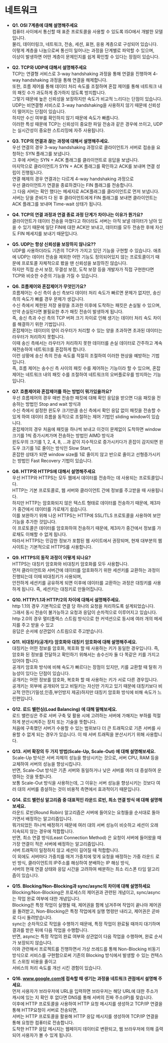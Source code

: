 # 네트워크

- **Q1. OSI 7계층에 대해 설명해주세요** <br>
  컴퓨터 사이에서 통신할 때 표준 프로토콜을 사용할 수 있도록 ISO에서 개발한 모델입니다. <br>
  물리, 데이터링크, 네트워크, 전송, 세션, 표현, 응용 계층으로 구성되어 있습니다. <br>
  이렇게 계층을 나눔으로써 통신이 일어나는 과정을 단계별로 파악할 수 있으며, <br>
  이상이 발생하면 어떤 계층이 문제인지를 쉽게 확인할 수 있다는 장점이 있습니다.

- **Q2. TCP와 UDP에 대해서 설명해주세요** <br>
  TCP는 연결형 서비스로 3-way handshaking 과정을 통해 연결을 진행하며 4-way handshaking 과정을 통해 연결을 해제합니다. <br>
  또한, 흐름 제어를 통해 데이터 처리 속도를 조절하며 혼잡 제어를 통해 네트워크 내의 패킷 수가 과도하게 증가하지 않도록 방지합니다. <br>
  그렇기 때문에 높은 신뢰성을 보장하지만 속도가 비교적 느리다는 단점이 있습니다. <br>
  UDP는 비연결형 서비스로 3-way handshaking을 사용하지 않기 때문에 신뢰성이 떨어지는 단점이 있습니다. <br>
  하지만 수신 여부를 확인하지 않기 때문에 속도가 빠릅니다. <br>
  이러한 특성 때문에 TCP는 신뢰성이 중요한 파일 전송과 같은 경우에 쓰이고, UDP는 실시간성이 중요한 스트리밍에 자주 사용됩니다.

- **Q3. TCP의 연결과 끊는 과정에 대해서 설명해주세요.** <br>
  우선 연결의 경우 3-way handshaking 과정으로 클라이언트가 서버로 접송을 요청하는 SYN 플래그를 보냅니다.<br>
  그 후에 서버는 SYN + ACK 플래그를 클라이언트로 응답을 보냅니다.<br>
  마지막으로 클라이언트가 SYN + ACK 플래그를 확인하고 ACK를 보내며 연결 성립이 진행됩니다. <br>
  연결 해제의 경우 연결과는 다르게 4-way handshaking 과정으로 <br>
  우선 클라이언트가 연결을 종료하겠다는 FIN 플래그를 전송합니다. <br>
  그 다음 서버는 확인 했다는 메세지로 ACK플래그를 클라이언트로 먼저 보냅니다. <br>
  서버는 닫을 준비가 다 된 후 클라이언트에게 FIN 플래그를 보내면 클라이언트는 ACK 플래그를 보내며 Time-wait 상태가 됩니다.

- **Q4. TCP의 연결 과정과 연결 종료 과정 단계가 차이나는 이유가 뭔가요?** <br>
  클라이언트가 데이터 전송을 마쳤다고 하더라도 서버는 아직 보낼 데이터가 남아 있을 수 있기 때문에 일단 FIN에 대한 ACK만 보내고, 데이터를 모두 전송한 후에 자신도 FIN 메세지를 보내기 때문입니다.

- **Q5. UDP는 항상 신뢰성을 보장하지 않나요??** <br>
  UDP를 사용하더라도 기존의 TCP가 가지고 있던 기능을 구현할 수 있습니다. 애초에 UDP는 데이터 전송을 제외한 어떤 기능도 정의되어있지 않는 프로토콜이기 때문에 프로토콜 자체적으로 봤을 땐 신뢰성을 보장하진 않습니다. <br>
  하지만 직접 순서 보장, 무결성 보장, 도착 보장 등을 개발자가 직접 구현한다면 TCP와 비슷한 수준의 기능을 가질 수 있습니다.

- **Q6. 흐름제어와 혼잡제어가 무엇인가요?** <br>
  흐름제어는 수신 측이 송신 측보다 데이터 처리 속도가 빠르면 문제가 없지만, 송신 측의 속도가 빠를 경우 문제가 생깁니다. <br>
  수신 측에서 제한된 저장 용량을 초과한 이후에 도착하는 패킷은 손실될 수 있으며, 만약 손실된다면 불필요한 추가 패킷 전송이 발생하게 됩니다. <br>
  즉, 송신 측과 수신 측의 TCP 버퍼 크기 차이로 인해 생기는 데이터 처리 속도 차이를 해결하기 위한 기법입니다. <br>
  혼잡제어는 데이터의 양이 라우터가 처리할 수 있는 양을 초과하면 초과된 데이터는 라우터가 처리하지 못합니다. <br>
  이때 송신 측에서는 라우터가 처리하지 못한 데이터를 손실 데이터로 간주하고 계속 재전송하여 네트워크를 혼잡하게 합니다. <br>
  이런 상황에 송신 측의 전송 속도를 적절히 조절하여 이러한 현상을 예방하는 기법입니다. <br>
  즉, 흐름 제어는 송수신 측 사이의 패킷 수를 제어하는 기능이라 할 수 있으며, 혼잡 제어는 네트워크 내의 패킷 수를 조절하여 네트워크의 오버플로우를 방지하는 기능입니다.

- **Q7. 흐름제어와 혼잡제어를 하는 방법이 뭐가있을까요?** <br>
  우선 흐름제어의 경우 매번 전송한 패킷에 대해 확인 응답을 받으면 다음 패킷을 전송하는 방법인 Stop and wait 방식과<br>
  수신 측에서 설정한 윈도우 크기만큼 송신 측에서 확인 응답 없이 패킷을 전송할 수 있게 하여 데이터 흐름을 동적으로 조절하는 제어 기법인 sliding window이 있습니다.<br>
  혼잡제어의 경우 처음에 패킷을 하나씩 보내고 이것이 문제없이 도착하면 window 크기를 1씩 증가시켜가며 전송하는 방법인 AIMD 방식과<br>
  윈도우의 크기를 1, 2, 4, 8, ...과 같이 지수적으로 증가시키다가 혼잡이 감지되면 윈도우 크기를 1로 줄이는 방식인 Slow Start,<br>
  혼잡한 상태가 되면 window size를 1로 줄이지 않고 반으로 줄이고 선형증가시키는 방법인 Fast Recovery 기법이 있습니다.

- **Q8. HTTP와 HTTPS에 대해서 설명해주세요** <br>
  우선 HTTP와 HTTPS는 모두 웹에서 데이터를 전송하는 데 사용되는 프로토콜입니다.<br>
  HTTP는 기본 프로토콜로, 웹 서버와 클라이언트 간에 정보를 주고받을 때 사용됩니다.<br>
  하지만 HTTP는 암호화되지 않은 텍스트 형태로 데이터를 전송하기 때문에, 제3자가 중간에서 데이터를 가로채기 쉽습니다.<br>
  이를 보완하기 위해 나온 HTTPS는 HTTP에 SSL/TLS 프로토콜을 사용하여 보안 기능을 추가한 것입니다. <br>
  이 프로토콜은 데이터를 암호화하여 전송하기 때문에, 제3자가 중간에서 정보를 가로채도 이해할 수 없게 됩니다.<br>
  따라서 HTTPS는 민감한 정보가 포함된 웹 사이트에서 권장되며, 현재 대부분의 웹 사이트는 기본적으로 HTTPS를 사용합니다.

- **Q9. HTTPS의 동작 과정이 어떻게 되나요?** <br>
  HTTPS는 대칭키 암호화와 비대칭키 암호화를 모두 사용합니다.<br>
  먼저 클라이언트와 서버간에 데이터를 암호화하기 위한 세션키를 교환하는 과정이 진행되는데 이때 비대칭키가 사용되며,<br>
  안전하게 세션키를 공유하게 되면 이후에 데이터를 교환하는 과정은 대칭키를 사용하게 됩니다. 즉, 세션키는 대칭키로 만들어집니다.

- **Q10. HTTP/1.1과 HTTP/2의 차이에 대해서 설명해주세요.** <br>
  http 1.1의 경우 기본적으로 연결 당 하나의 요청을 처리하도록 설계되었습니다.<br>
  그래서 동시 전송이 불가능하고 요청과 응답이 순차적으로 이루어지고 있습니다.<br>
  http 2.0의 경우 멀티플렉스 스트림 방식으로 한 커넥션으로 동시에 여러 개의 메세지를 주고 받을 수 있고 <br>
  응답은 순서에 상관없이 스트림으로 주고받습니다.

- **Q11. 비대칭키(공개키) 암호화와 대칭키 암호화에 대해 설명해주세요.** <br>
  대칭키는 어떤 정보를 암호화, 복호화 할 때 사용하는 키가 동일한 경우입니다. 즉, 암호화 된 정보를 전달하고 확인하기 위해서는 송수신자 둘 다 똑같은 키를 가지고 있어야 합니다. <br>
  공개키 암호화 방식에 비해 속도가 빠르다는 장점이 있지만, 키를 교환할 때 탈취 가능성이 있다는 단점이 있습니다. <br>
  공개키는 어떤 정보를 암호화, 복호화 할 때 사용하는 키가 서로 다른 경우입니다. 공개키는 외부에 공개되어 있고 비밀키는 자신만 가지고 있기 때문에 대칭키보다 비교적 안전(기밀성,인증,부인방지 제공)하지만 대칭키 암호화 방식에 비해 속도가 느린편입니다.

- **Q12. 로드 밸런싱(Load Balancing) 에 대해 말해보세요.** <br>
  로드 밸런싱은 주로 서버 구축 및 활용 시에 고려하는 서버에 가해지는 부하를 적절하게 분산시켜주는 장치 또는 기술을 뜻합니다. <br>
  처음에 구축했던 서버가 수용할 수 있는 범위보다 더 큰 트래픽으로 기존 서버를 사용할 수 없게 되는 경우가 있습니다. 이 때 서버 트래픽을 분산시키기 위해 사용합니다.

- **Q13. 서버 확장의 두 가지 방법(Scale-Up, Scale-Out) 에 대해 설명해보세요.** <br>
  Scale-Up 방식은 서버 자체의 성능을 향상시키는 것으로, 서버 CPU, RAM 등을 교체하여 서버의 성능을 향상시킵니다. <br>
  반면, Scale-Out 방식은 기존 서버와 동일하거나 낮은 서버를 여러 대 증설하여 운영하는 것을 뜻합니다. <br>
  보통 Scale-Out 방식을 사용하는데, 그 이유는 서버 성능을 향상시키는 것보다 여러 대의 서버를 증설하는 것이 비용적 측면에서 효과적이기 때문입니다.

- **Q14. 로드 밸런싱 알고리즘 중 대표적인 라운드 로빈, 최소 연결 방식 에 대해 설명해보세요.** <br>
  라운드 로빈(Round Robin) 알고리즘은 서버에 들어오는 요청들을 순서대로 돌아가면서 배정하는 알고리즘입니다. <br>
  뭐가되었든 하나씩 배정하기 때문에 여러 대의 서버 성능이 비슷하고 세션이 오래 지속되지 않는 경우에 적합합니다. <br>
  반면, 최소 연결 방식(Least Connection Method) 은 요청이 서버에 들어왔을 때 가장 연결이 적은 서버에 배정하는 알고리즘입니다. <br>
  서버 트래픽이 일정하지 않고 세션이 길어질 때 적합합니다. <br>
  이 외에도 서버마다 가중치를 매겨 가중치에 맞게 요청을 배정하는 가중 라운드 로빈 방식, 클라이언트의 IP주소를 해싱하여 분배하는 IP 해싱 방식, <br>
  서버의 현재 연결 상태와 응답 시간을 고려하여 배분하는 최소 리스폰 타임 알고리즘이 있습니다.

- **Q15. Blocking/Non-Blocking과 sync/async의 차이에 대해 설명하세요** <br>
  Blocking/Non-Blocking은 프로세스의 제어권과 관련된 개념이고, sync/async는 작업 완료 여부에 대한 개념입니다. <br>
  Blocking은 특정 작업이 실행될 때, 제어권을 함께 넘겨주며 작업이 끝나야 제어권을 돌려받고, Non-Blocking은 특정 작업에게 실행 명령만 내리고, 제어권은 곧바로 다시 돌려받습니다. <br>
  sync는 순차적으로 작업을 수행하기 때문에, 특정 작업이 완료될 때까지 대기하며 결과를 받은 뒤에 다음 작업을 수행합니다. <br>
  반면, async는 특정 작업의 완료 여부와 상관없이 다음 작업을 수행하며, 완료 순서가 보장되지 않습니다. <br>
  이와 관련해서 프로젝트를 진행하면서 가상 쓰레드를 통해 Non-Blocking 비동기 방식으로 서비스를 구현함으로써 기존의 Blocking 방식에서 발생할 수 있는 컨텍스트 스위칭 비용을 줄이고 <br>
  서비스의 처리 속도를 개선 시킨 경험이 있습니다.

- **Q16. www.google.com에 접속할 때 생기는 과정을 네트워크 관점에서 설명해 주세요.** <br>
  먼저 사용자가 브라우저에 URL을 입력하면 브라우저는 해당 URL에 대한 주소가 캐시에 있는 지 확인 후 없다면 DNS를 통해 서버의 진짜 주소(IP)를 찾습니다. <br>
  이후에 HTTP 프로토콜을 사용하여 HTTP 요청 메시지를 생성하고 TCP/IP 연결을 통해 HTTP요청이 서버로 전송되면, <br>
  서버는 HTTP 프로토콜을 활용해 HTTP 응답 메시지를 생성하여 TCP/IP 연결을 통해 요청한 컴퓨터로 전송합니다. <br>
  도착한 HTTP 응답 메시지는 웹페이지 데이터로 변환되고, 웹 브라우저에 의해 출력되어 사용자가 볼 수 있게 됩니다.
